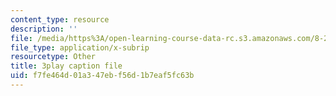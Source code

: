 ```yaml
---
content_type: resource
description: ''
file: /media/https%3A/open-learning-course-data-rc.s3.amazonaws.com/8-286-the-early-universe-fall-2013/f7fe464d01a347ebf56d1b7eaf5fc63b_PsfyE1-s9Rs.srt
file_type: application/x-subrip
resourcetype: Other
title: 3play caption file
uid: f7fe464d-01a3-47eb-f56d-1b7eaf5fc63b
---
```


